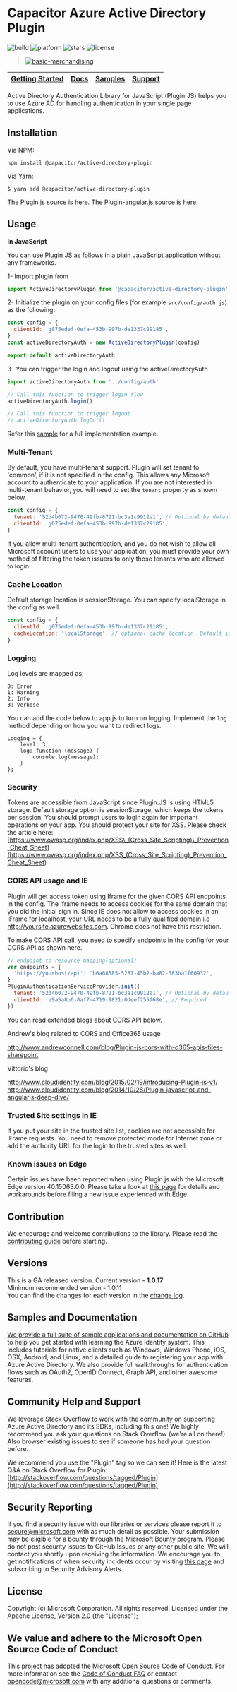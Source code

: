 # Capacitor Azure Active Directory Plugin

![build](https://img.shields.io/appveyor/ci/gruntjs/grunt.svg) ![platform](https://img.shields.io/node/v/react.svg) ![stars](https://img.shields.io/amo/stars/dustman.svg) ![license](https://img.shields.io/bower/l/bootstrap.svg)

> [![basic-merchandising](https://imgur.com/LNOYczf.png)](https://github.com/leopq)

| [Getting Started](https://github.com/Azure-Samples/active-directory-javascript-singlepageapp-dotnet-webapi) | [Docs](https://aka.ms/aaddev) | [Samples](https://github.com/azure-samples?query=active-directory) | [Support](README.md#community-help-and-support) |
| ----------------------------------------------------------------------------------------------------------- | ----------------------------- | ------------------------------------------------------------------ | ----------------------------------------------- |


Active Directory Authentication Library for JavaScript (Plugin JS) helps you to use Azure AD for handling authentication in your single page applications.

## Installation

Via NPM:

    npm install @capacitor/active-directory-plugin

Via Yarn:

    $ yarn add @capacitor/active-directory-plugin

The Plugin.js source is [here](https://github.com/AzureAD/azure-activedirectory-library-for-js/tree/master/lib/Plugin.js).
The Plugin-angular.js source is [here](https://github.com/AzureAD/azure-activedirectory-library-for-js/tree/master/lib/Plugin-angular.js).

## Usage

**In JavaScript**

You can use Plugin JS as follows in a plain JavaScript application without any frameworks.

1- Import plugin from

```js
import ActiveDirectoryPlugin from '@capacitor/active-directory-plugin'
```

2- Initialize the plugin on your config files (for example `src/config/auth.js`) as the following:

```js
const config = {
  clientId: 'g075edef-0efa-453b-997b-de1337c29185',
}
const activeDirectoryAuth = new ActiveDirectoryPlugin(config)

export default activeDirectoryAuth
```

3- You can trigger the login and logout using the activeDirectoryAuth

```js
import activeDirectoryAuth from '../config/auth'

// Call this function to trigger login flow
activeDirectoryAuth.login()

// Call this function to trigger logout
// activeDirectoryAuth.logOut()
```

Refer this [sample](https://github.com/Azure-Samples/active-directory-javascript-singlepageapp-dotnet-webapi) for a full implementation example.

### Multi-Tenant

By default, you have multi-tenant support. Plugin will set tenant to 'common', if it is not specified in the config. This allows any Microsoft account to authenticate to your application. If you are not interested in multi-tenant behavior, you will need to set the `tenant` property as shown below.

```js
const config = {
  tenant: '52d4b072-9470-49fb-8721-bc3a1c9912a1', // Optional by default, it sends common
  clientId: 'g075edef-0efa-453b-997b-de1337c29185',
}
```

If you allow multi-tenant authentication, and you do not wish to allow all Microsoft account users to use your application, you must provide your own method of filtering the token issuers to only those tenants who are allowed to login.

### Cache Location

Default storage location is sessionStorage. You can specify localStorage in the config as well.

```js
const config = {
  clientId: 'g075edef-0efa-453b-997b-de1337c29185',
  cacheLocation: 'localStorage', // optional cache location. Default is sessionStorage
}
```

### Logging

Log levels are mapped as:

    0: Error
    1: Warning
    2: Info
    3: Verbose

You can add the code below to app.js to turn on logging. Implement the `log` method depending on how you want to redirect logs.

    Logging = {
        level: 3,
        log: function (message) {
            console.log(message);
        }
    };

### Security

Tokens are accessible from JavaScript since Plugin.JS is using HTML5 storage. Default storage option is sessionStorage, which keeps the tokens per session. You should prompt users to login again for important operations on your app.
You should protect your site for XSS. Please check the article here: [https://www.owasp.org/index.php/XSS\_(Cross_Site_Scripting)\_Prevention_Cheat_Sheet](<https://www.owasp.org/index.php/XSS_(Cross_Site_Scripting)_Prevention_Cheat_Sheet>)

### CORS API usage and IE

Plugin will get access token using Iframe for the given CORS API endpoints in the config. The Iframe needs to access cookies for the same domain that you did the initial sign in. Since IE does not allow to access cookies in an IFrame for localhost, your URL needs to be a fully qualified domain i.e http://yoursite.azurewebsites.com. Chrome does not have this restriction.

To make CORS API call, you need to specify endpoints in the config for your CORS API as shown here.

```js
// endpoint to resource mapping(optional)
var endpoints = {
  'https://yourhost/api': 'b6a68585-5287-45b2-ba82-383ba1f60932',
}
PluginAuthenticationServiceProvider.init({
  tenant: '52d4b072-9470-49fb-8721-bc3a1c9912a1', // Optional by default, it sends common
  clientId: 'e9a5a8b6-8af7-4719-9821-0deef255f68e', // Required
})
```

You can read extended blogs about CORS API below.

Andrew's blog related to CORS and Office365 usage

http://www.andrewconnell.com/blog/Plugin-js-cors-with-o365-apis-files-sharepoint

Vittorio's blog

http://www.cloudidentity.com/blog/2015/02/19/introducing-Plugin-js-v1/
http://www.cloudidentity.com/blog/2014/10/28/Plugin-javascript-and-angularjs-deep-dive/

### Trusted Site settings in IE

If you put your site in the trusted site list, cookies are not accessible for iFrame requests. You need to remove protected mode for Internet zone or add the authority URL for the login to the trusted sites as well.

### Known issues on Edge

Certain issues have been reported when using Plugin.js with the Microsoft Edge version 40.15063.0.0. Please take a look at [this page](https://github.com/AzureAD/azure-activedirectory-library-for-js/wiki/Known-issues-on-Edge) for details and workarounds before filing a new issue experienced with Edge.

## Contribution

We encourage and welcome contributions to the library. Please read the [contributing guide](./contributing.md) before starting.

## Versions

This is a GA released version. Current version - **1.0.17**  
Minimum recommended version - 1.0.11  
You can find the changes for each version in the [change log](https://github.com/AzureAD/azure-activedirectory-library-for-js/blob/master/changelog.txt).

## Samples and Documentation

[We provide a full suite of sample applications and documentation on GitHub](https://github.com/azure-samples?query=active-directory) to help you get started with learning the Azure Identity system. This includes tutorials for native clients such as Windows, Windows Phone, iOS, OSX, Android, and Linux; and a detailed guide to registering your app with Azure Active Directory. We also provide full walkthroughs for authentication flows such as OAuth2, OpenID Connect, Graph API, and other awesome features.

## Community Help and Support

We leverage [Stack Overflow](http://stackoverflow.com/) to work with the community on supporting Azure Active Directory and its SDKs, including this one! We highly recommend you ask your questions on Stack Overflow (we're all on there!) Also browser existing issues to see if someone has had your question before.

We recommend you use the "Plugin" tag so we can see it! Here is the latest Q&A on Stack Overflow for Plugin: [http://stackoverflow.com/questions/tagged/Plugin](http://stackoverflow.com/questions/tagged/Plugin)

## Security Reporting

If you find a security issue with our libraries or services please report it to [secure@microsoft.com](mailto:secure@microsoft.com) with as much detail as possible. Your submission may be eligible for a bounty through the [Microsoft Bounty](http://aka.ms/bugbounty) program. Please do not post security issues to GitHub Issues or any other public site. We will contact you shortly upon receiving the information. We encourage you to get notifications of when security incidents occur by visiting [this page](https://technet.microsoft.com/en-us/security/dd252948) and subscribing to Security Advisory Alerts.

## License

Copyright (c) Microsoft Corporation. All rights reserved. Licensed under the Apache License, Version 2.0 (the "License");

## We value and adhere to the Microsoft Open Source Code of Conduct

This project has adopted the [Microsoft Open Source Code of Conduct](https://opensource.microsoft.com/codeofconduct/). For more information see the [Code of Conduct FAQ](https://opensource.microsoft.com/codeofconduct/faq/) or contact [opencode@microsoft.com](mailto:opencode@microsoft.com) with any additional questions or comments.
